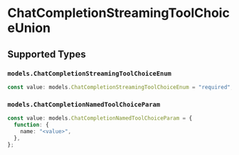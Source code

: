 # ChatCompletionStreamingToolChoiceUnion


## Supported Types

### `models.ChatCompletionStreamingToolChoiceEnum`

```typescript
const value: models.ChatCompletionStreamingToolChoiceEnum = "required";
```

### `models.ChatCompletionNamedToolChoiceParam`

```typescript
const value: models.ChatCompletionNamedToolChoiceParam = {
  function: {
    name: "<value>",
  },
};
```

